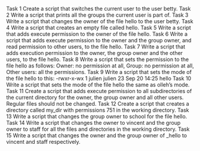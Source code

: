 Task 1 Create a script that switches the current user to the user betty.
Task 2 Write a script that prints all the groups the current user is part of.
Task 3 Write a script that changes the owner of the file hello to the user betty.
Task 4 Write a script that creates an empty file called hello.
Task 5 Write a script that adds execute permission to the owner of the file hello.
Task 6 Write a script that adds execute permission to the owner and the group owner, and read permission to other users, to the file hello.
Task 7 Write a script that adds execution permission to the owner, the group owner and the other users, to the file hello.
Task 8 Write a script that sets the permission to the file hello as follows: Owner: no permission at all, Group: no permission at all, Other users: all the permissions.
Task 9 Write a script that sets the mode of the file hello to this: -rwxr-x-wx 1 julien julien 23 Sep 20 14:25 hello
Task 10 Write a script that sets the mode of the file hello the same as olleh’s mode.
Task 11 Create a script that adds execute permission to all subdirectories of the current directory for the owner, the group owner and all other users. Regular files should not be changed.
Task 12 Create a script that creates a directory called my_dir with permissions 751 in the working directory.
Task 13 Write a script that changes the group owner to school for the file hello.
Task 14 Write a script that changes the owner to vincent and the group owner to staff for all the files and directories in the working directory. 
Task 15 Write a script that changes the owner and the group owner of _hello to vincent and staff respectively.
